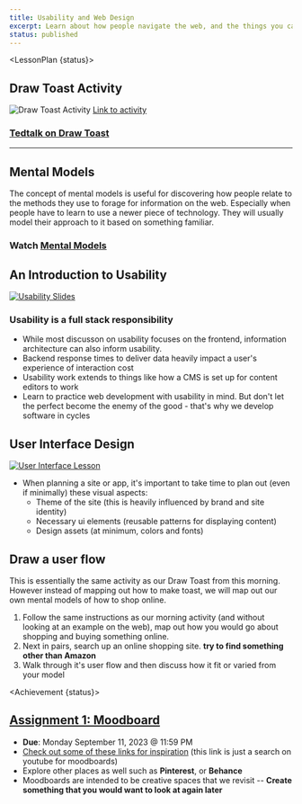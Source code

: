 ```yaml
---
title: Usability and Web Design
excerpt: Learn about how people navigate the web, and the things you can do to make it a positive experience for your users.
status: published
---
```


<script>
	import LessonPlan from "$lib/components/LessonPlan.svelte";
	import Achievement from "$lib/components/Achievement.svelte";
</script>


<LessonPlan {status}>

<h2 id="draw-toast">Draw Toast Activity</h2>

![Draw Toast Activity](/images/qr-codes/dsgn/draw-toast-activity.png)
[Link to activity](https://gamestorming.com/draw-toast/#:~:text=On%20paper%20or%20index%20cards,have%20about%20the%20various%20drawings.)

### [Tedtalk on Draw Toast](https://www.ted.com/talks/tom_wujec_got_a_wicked_problem_first_tell_me_how_you_make_toast?utm_campaign=tedspread&utm_medium=referral&utm_source=tedcomshare)

---

<h2 id="mental-models">Mental Models</h2>

The concept of mental models is useful for discovering how people relate to the methods they use to forage for information on the web. Especially when people have to learn to use a newer piece of technology. They will usually model their approach to it based on something familiar.

### Watch [Mental Models](https://youtu.be/9gM8K4ooavY?si=Ei0WtVbFN4-N-jvu)


<h2 id="usability">An Introduction to Usability</h2>

[![Usability Slides](/images/design/usability-5-components.png)](https://docs.google.com/presentation/d/1dQJo15UfAux64_-mvi-CjAnslWJXlwoKuCnNjq5sT6k/edit?usp=sharing)

### Usability is a full stack responsibility

- While most discusson on usability focuses on the frontend, information architecture can also inform usability.
- Backend response times to deliver data heavily impact a user's experience of interaction cost
- Usability work extends to things like how a CMS is set up for content editors to work
- Learn to practice web development with usability in mind. But don't let the perfect become the enemy of the good - that's why we develop software in cycles


<h2 id="user-interface-elements">User Interface Design</h2>

[![User Interface Lesson](/images/design/user-interface-intro-slide.png)](https://docs.google.com/presentation/d/1w7xdPlt0t1FGJ5EgQcLrnXjKWT3u58lG6WczhHF3oC0/edit?usp=sharing)

- When planning a site or app, it's important to take time to plan out (even if minimally) these visual aspects:
  - Theme of the site (this is heavily influenced by brand and site identity)
  - Necessary ui elements (reusable patterns for displaying content)
  - Design assets (at minimum, colors and fonts)

<h2 id="draw-a-user-flow">Draw a user flow</h2>

This is essentially the same activity as our Draw Toast from this morning. However instead of mapping out how to make toast, we will map out our own mental models of how to shop online. 

1. Follow the same instructions as our morning activity (and without looking at an example on the web), map out how you would go about shopping and buying something online.
2. Next in pairs, search up an online shopping site. **try to find something other than Amazon**
3. Walk through it's user flow and then discuss how it fit or varied from your model


</LessonPlan>

<Achievement {status}>

<h2><a href="/courses/dsgn-270/assessments/assignment-1" target="_self">Assignment 1: Moodboard</a></h2>

- **Due**: Monday September 11, 2023 @ 11:59 PM
- [Check out some of these links for inspiration](https://www.youtube.com/results?search_query=mood+board) (this link is just a search on youtube for moodboards)
- Explore other places as well such as **Pinterest**, or **Behance**
- Moodboards are intended to be creative spaces that we revisit -- **Create something that you would want to look at again later**

</Achievement>
